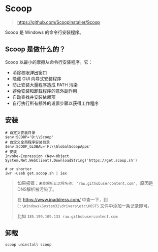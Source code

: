 # Scoop

> https://github.com/ScoopInstaller/Scoop

Scoop 是 Windows 的命令行安装程序。

## Scoop 是做什么的？

Scoop 以最小的摩擦从命令行安装程序。它：

- 消除权限弹出窗口
- 隐藏 GUI 向导式安装程序
- 防止安装大量程序造成 PATH 污染
- 避免安装和卸载程序的意外副作用
- 自动查找并安装依赖项
- 自行执行所有额外的设置步骤以获得工作程序

## 安装

```shell
# 自定义安装目录
$env:SCOOP='D:\\Scoop'
# 自定义全局程序安装目录
$env:SCOOP_GLOBAL='F:\\GlobalScoopApps'
# 安装
Invoke-Expression (New-Object System.Net.WebClient).DownloadString('https://get.scoop.sh')

# or shorter
iwr -useb get.scoop.sh | iex
```

> 如果报错：`未能解析此远程名称: 'raw.githubusercontent.com'`，原因是DNS解析被污染了。
> 
> 在 https://www.ipaddress.com/ 中查一下，到 `C:\Windows\System32\drivers\etc\HOSTS` 文件中添加一条记录即可。
> 
> 比如 `185.199.109.133 raw.githubusercontent.com`

## 卸载

```shel
scoop uninstall scoop
```
